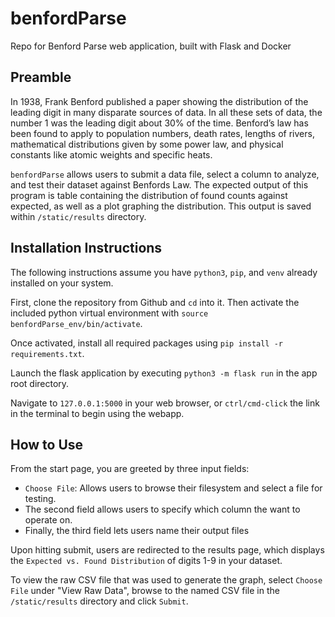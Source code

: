 # benfordParse
Repo for Benford Parse web application, built with Flask and Docker

## Preamble

In 1938, Frank Benford published a paper showing the distribution of the leading digit in many disparate sources of data. In all these sets of data, the number 1 was the leading digit about 30% of the time. Benford’s law has been found to apply to population numbers, death rates, lengths of rivers, mathematical distributions given by some power law, and physical constants like atomic weights and specific heats.

`benfordParse` allows users to submit a data file, select a column to analyze, and test their dataset against Benfords Law. The expected output of this program is table containing the distribution of found counts against expected, as well as a plot graphing the distribution. This output is saved within `/static/results` directory.

## Installation Instructions
The following instructions assume you have `python3`, `pip`, and `venv` already installed on your system.

First, clone the repository from Github and `cd` into it. Then activate the included python virtual environment with `source benfordParse_env/bin/activate`.

Once activated, install all required packages using `pip install -r requirements.txt`.

Launch the flask application by executing `python3 -m flask run` in the app root directory.

Navigate to `127.0.0.1:5000` in your web browser, or `ctrl/cmd-click` the link in the terminal to begin using the webapp.

## How to Use

From the start page, you are greeted by three input fields:
* `Choose File`: Allows users to browse their filesystem and select a file for testing.
* The second field allows users to specify which column the want to operate on.
* Finally, the third field lets users name their output files

Upon hitting submit, users are redirected to the results page, which displays the `Expected vs. Found Distribution` of digits 1-9 in your dataset.

To view the raw CSV file that was used to generate the graph, select `Choose File` under "View Raw Data", browse to the named CSV file in the `/static/results` directory and click `Submit`.